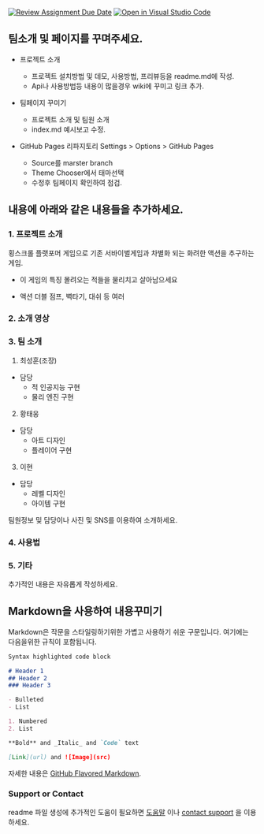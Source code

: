 [![Review Assignment Due Date](https://classroom.github.com/assets/deadline-readme-button-24ddc0f5d75046c5622901739e7c5dd533143b0c8e959d652212380cedb1ea36.svg)](https://classroom.github.com/a/omXkVCQu)
[![Open in Visual Studio Code](https://classroom.github.com/assets/open-in-vscode-718a45dd9cf7e7f842a935f5ebbe5719a5e09af4491e668f4dbf3b35d5cca122.svg)](https://classroom.github.com/online_ide?assignment_repo_id=14049899&assignment_repo_type=AssignmentRepo)

## 팀소개 및 페이지를 꾸며주세요.

- 프로젝트 소개
  - 프로젝트 설치방법 및 데모, 사용방법, 프리뷰등을 readme.md에 작성.
  - Api나 사용방법등 내용이 많을경우 wiki에 꾸미고 링크 추가.

- 팀페이지 꾸미기
  - 프로젝트 소개 및 팀원 소개
  - index.md 예시보고 수정.

- GitHub Pages 리파지토리 Settings > Options > GitHub Pages 
  - Source를 marster branch
  - Theme Chooser에서 태마선택
  - 수정후 팀페이지 확인하여 점검.



## 내용에 아래와 같은 내용들을 추가하세요.

### 1. 프로젝트 소개

횡스크롤 플랫포머 게임으로 기존 서바이벌게임과 차별화 되는 화려한 액션을 추구하는 게임.

- 이 게임의 특징
  몰려오는 적들을 물리치고 살아남으세요

- 액션
  더블 점프, 벽타기, 대쉬 등 여러 


### 2. 소개 영상


### 3. 팀 소개

1. 최성훈(조장)
- 담당
  - 적 인공지능 구현
  - 물리 엔진 구현

2. 황태웅
- 담당
  - 아트 디자인
  - 플레이어 구현

3. 이현
- 담당
  - 레벨 디자인
  - 아이템 구현


팀원정보 및 담당이나 사진 및 SNS를 이용하여 소개하세요.

### 4. 사용법



### 5. 기타

추가적인 내용은 자유롭게 작성하세요.


## Markdown을 사용하여 내용꾸미기

Markdown은 작문을 스타일링하기위한 가볍고 사용하기 쉬운 구문입니다. 여기에는 다음을위한 규칙이 포함됩니다.

```markdown
Syntax highlighted code block

# Header 1
## Header 2
### Header 3

- Bulleted
- List

1. Numbered
2. List

**Bold** and _Italic_ and `Code` text

[Link](url) and ![Image](src)
```

자세한 내용은 [GitHub Flavored Markdown](https://guides.github.com/features/mastering-markdown/).

### Support or Contact

readme 파일 생성에 추가적인 도움이 필요하면 [도움말](https://help.github.com/articles/about-readmes/) 이나 [contact support](https://github.com/contact) 을 이용하세요.
